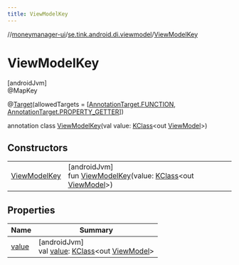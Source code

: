```yaml
---
title: ViewModelKey
---
```

//[moneymanager-ui](../../../index.html)/[se.tink.android.di.viewmodel](../index.html)/[ViewModelKey](index.html)



# ViewModelKey



[androidJvm]\
@MapKey



@[Target](https://kotlinlang.org/api/latest/jvm/stdlib/kotlin.annotation/-target/index.html)(allowedTargets = [[AnnotationTarget.FUNCTION](https://kotlinlang.org/api/latest/jvm/stdlib/kotlin.annotation/-annotation-target/-f-u-n-c-t-i-o-n/index.html), [AnnotationTarget.PROPERTY_GETTER](https://kotlinlang.org/api/latest/jvm/stdlib/kotlin.annotation/-annotation-target/-p-r-o-p-e-r-t-y_-g-e-t-t-e-r/index.html)])



annotation class [ViewModelKey](index.html)(val value: [KClass](https://kotlinlang.org/api/latest/jvm/stdlib/kotlin.reflect/-k-class/index.html)&lt;out [ViewModel](https://developer.android.com/reference/kotlin/androidx/lifecycle/ViewModel.html)&gt;)



## Constructors


| | |
|---|---|
| [ViewModelKey](-view-model-key.html) | [androidJvm]<br>fun [ViewModelKey](-view-model-key.html)(value: [KClass](https://kotlinlang.org/api/latest/jvm/stdlib/kotlin.reflect/-k-class/index.html)&lt;out [ViewModel](https://developer.android.com/reference/kotlin/androidx/lifecycle/ViewModel.html)&gt;) |


## Properties


| Name | Summary |
|---|---|
| [value](value.html) | [androidJvm]<br>val [value](value.html): [KClass](https://kotlinlang.org/api/latest/jvm/stdlib/kotlin.reflect/-k-class/index.html)&lt;out [ViewModel](https://developer.android.com/reference/kotlin/androidx/lifecycle/ViewModel.html)&gt; |

